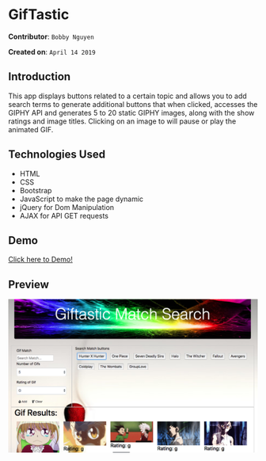 # GifTastic

**Contributor**: `Bobby Nguyen`

**Created on**: `April 14 2019`

## Introduction
This app displays buttons related to a certain topic and allows you to add search terms to generate additional buttons that when clicked, accesses the GIPHY API and generates 5 to 20 static GIPHY images, along with the show ratings and image titles. Clicking on an image to will pause or play the animated GIF.

## Technologies Used
- HTML
- CSS 
- Bootstrap
- JavaScript to make the page dynamic
- jQuery for Dom Manipulation
- AJAX for API GET requests

## Demo
[Click here to Demo!](https://bodnguye.github.io/GifTastic/)

## Preview
![Results](/assets/images/demo.png)
